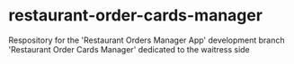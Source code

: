 # restaurant-order-cards-manager
Respository for the 'Restaurant Orders Manager App' development branch 'Restaurant Order Cards Manager' dedicated to the waitress side
